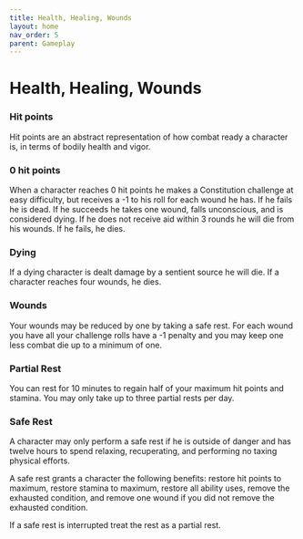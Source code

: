 ```yaml
---
title: Health, Healing, Wounds
layout: home
nav_order: 5
parent: Gameplay
---
```


# Health, Healing, Wounds

### Hit points
Hit points are an abstract representation of how combat ready a character is, in terms of bodily health and vigor.

### 0 hit points
When a character reaches 0 hit points he makes a Constitution challenge at easy difficulty, but receives a -1 to his roll for each wound he has.  If he fails he is dead.  If he succeeds he takes one wound, falls unconscious, and is considered dying.  If he does not receive aid within 3 rounds he will die from his wounds.  If he fails, he dies.

### Dying
If a dying character is dealt damage by a sentient source he will die.  If a character reaches four wounds, he dies.

### Wounds
Your wounds may be reduced by one by taking a safe rest.  For each wound you have all your challenge rolls have a -1 penalty and you may keep one less combat die up to a minimum of one.

### Partial Rest
You can rest for 10 minutes to regain half of your maximum hit points and stamina.  You may only take up to three partial rests per day.

### Safe Rest
A character may only perform a safe rest if he is outside of danger and has twelve hours to spend relaxing, recuperating, and performing no taxing physical efforts.

A safe rest grants a character the following benefits: restore hit points to maximum, restore stamina to maximum, restore all ability uses, remove the exhausted condition, and remove one wound if you did not remove the exhausted condition.

If a safe rest is interrupted treat the rest as a partial rest.